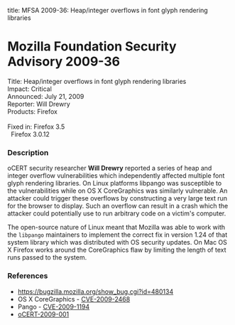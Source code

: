 title: MFSA 2009-36: Heap/integer overflows in font glyph rendering libraries

<h1>Mozilla Foundation Security Advisory 2009-36</h1>

<p>
<span class="label">Title:</span>      Heap/integer overflows in font glyph rendering libraries<br/>
<span class="label">Impact:</span>     Critical<br/>
<span class="label">Announced:</span>  July 21, 2009<br/>
<span class="label">Reporter:</span>   Will Drewry<br/>
<span class="label">Products:</span>   Firefox<br/>
<br/>
<span class="label">Fixed in:</span>   Firefox 3.5<br/>
<span class="label">&#160;</span>      Firefox 3.0.12<br/>
</p>


<h3>Description</h3>

<p>oCERT security researcher <strong>Will Drewry</strong> reported a
series of heap and integer overflow vulnerabilities which
independently affected multiple font glyph rendering libraries.  On
Linux platforms libpango was susceptible to the vulnerabilities while
on OS X CoreGraphics was similarly vulnerable.  An attacker could
trigger these overflows by constructing a very large text run for the
browser to display.  Such an overflow can result in a crash which the
attacker could potentially use to run arbitrary code on a victim's
computer.</p>
<p>The open-source nature of Linux meant that Mozilla was able to work
with the <code>libpango</code> maintainers to implement the correct fix
in version 1.24 of that system library which was distributed with OS
security updates. On Mac OS X Firefox works around the CoreGraphics
flaw by limiting the length of text runs passed to the system.
</p>

<h3>References</h3>

<ul>
  <li><a href="https://bugzilla.mozilla.org/show_bug.cgi?id=480134">https://bugzilla.mozilla.org/show_bug.cgi?id=480134</a></li>
  <li>OS X CoreGraphics - <a class="ex-ref" href="http://cve.mitre.org/cgi-bin/cvename.cgi?name=CVE-2009-2468">CVE-2009-2468</a></li>
  <li>Pango - <a class="ex-ref" href="http://cve.mitre.org/cgi-bin/cvename.cgi?name=CVE-2009-1194">CVE-2009-1194</a></li>
  <li><a class="ex-ref" href="http://www.ocert.org/advisories/ocert-2009-001.html">oCERT-2009-001</a></li>
</ul>



